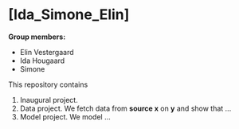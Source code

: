 # \[Ida_Simone_Elin\]

**Group members:**
- Elin Vestergaard
- Ida Hougaard
- Simone

This repository contains  
1. Inaugural project. 
2. Data project. We fetch data from **source x** on **y** and show that ...
3. Model project. We model ...
